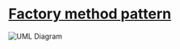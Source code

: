 # [Factory method pattern](http://www.growingwiththeweb.com/2012/12/design-pattern-factory-method-pattern.html)

![UML Diagram](http://1.bp.blogspot.com/-bxx9I5iWNS4/ULlmulcf0lI/AAAAAAAAKnE/g7dVisa_I5s/s1600/factory+method.png)